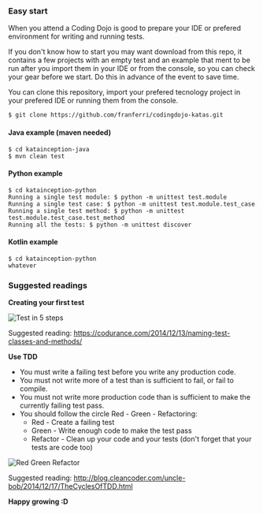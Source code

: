 
### Easy start

When you attend a Coding Dojo is good to prepare your IDE or prefered environment for writing and running tests.

If you don't know how to start you may want download from this repo, it contains a few projects with an empty test and an example that ment to be run after you import them in your IDE or from the console, so you can check your gear before we start. Do this in advance of the event to save time.

You can clone this repository, import your prefered tecnology project in your prefered IDE or running them from the console.

    $ git clone https://github.com/franferri/codingdojo-katas.git

#### Java example (maven needed)
    $ cd katainception-java
    $ mvn clean test

#### Python example

    $ cd katainception-python
    Running a single test module: $ python -m unittest test.module
    Running a single test case: $ python -m unittest test.module.test_case
    Running a single test method: $ python -m unittest test.module.test_case.test_method
    Running all the tests: $ python -m unittest discover

#### Kotlin example

	$ cd katainception-python
	whatever

### Suggested readings

**Creating your first test**

![Test in 5 steps](https://github.com/franferri/codingdojo-katas/blob/master/images/test_in_5_steps.jpeg)

Suggested reading: https://codurance.com/2014/12/13/naming-test-classes-and-methods/

**Use TDD**
* You must write a failing test before you write any production code.
* You must not write more of a test than is sufficient to fail, or fail to compile.
* You must not write more production code than is sufficient to make the currently failing test pass.
* You should follow the circle Red - Green - Refactoring:
  * Red - Create a failing test
  * Green - Write enough code to make the test pass
  * Refactor - Clean up your code and your tests (don't forget that your tests are code too)

![Red Green Refactor](https://github.com/franferri/codingdojo-katas/blob/master/images/red_green_refactor.jpg)

Suggested reading: http://blog.cleancoder.com/uncle-bob/2014/12/17/TheCyclesOfTDD.html

**Happy growing :D**
